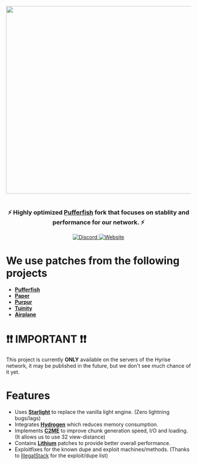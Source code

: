 <div align=center>
    <img src="https://i.imgur.com/Di4hgL8.png" width="512">
    <br /><br />
    <h3>⚡ Highly optimized <a href="https://github.com/pufferfish-gg/Pufferfish">Pufferfish</a> fork that focuses on stablity and performance for our network. ⚡</h3>
    <a href="https://discord.hyrisemc.hu">
        <img alt="Discord" src="https://img.shields.io/discord/906613246306426961?color=green&label=discord&logo=discord&style=for-the-badge">
    </a>
    <a href="https://hyrisemc.hu">
        <img alt="Website" src="https://img.shields.io/website?style=for-the-badge&up_color=red&up_message=HyriseMC&url=https%3A%2F%2Fhyrisemc.hu%2F">
    </a>
</div>

# We use patches from the following projects
* **[Pufferfish](https://github.com/pufferfish-gg/Pufferfish)**
* **[Paper](https://github.com/PaperMC/Paper)**
* **[Purpur](https://github.com/pl3xgaming/Purpur)**
* **[Tuinity](https://github.com/Tuinity/Tuinity)**
* **[Airplane](https://github.com/TECHNOVE/Airplane)**

# ❗❗ IMPORTANT ❗❗
This project is currently **ONLY** available on the servers of the Hyrise network, it may be published in the future, but we don't see much chance of it yet.

# Features
* Uses **[Starlight](https://github.com/PaperMC/Starlight)** to replace the vanilla light engine. (Zero lightning bugs/lags)
* Integrates **[Hydrogen](https://github.com/CaffeineMC/hydrogen-fabric)** which reduces memory consumption.
* Implements **[C2ME](https://github.com/RelativityMC/C2ME-fabric)** to improve chunk generation speed, I/O and loading. (It allows us to use 32 view-distance)
* Contains **[Lithium](https://github.com/CaffeineMC/lithium-fabric)** patches to provide better overall performance.
* Exploitfixes for the known dupe and exploit machines/methods. (Thanks to [IllegalStack](https://github.com/dniym/IllegalStack) for the exploit/dupe list)
